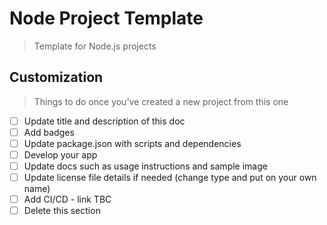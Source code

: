 # Node Project Template
> Template for Node.js projects


## Customization
> Things to do once you've created a new project from this one

- [ ] Update title and description of this doc
- [ ] Add badges
- [ ] Update package.json with scripts and dependencies
- [ ] Develop your app
- [ ] Update docs such as usage instructions and sample image
- [ ] Update license file details if needed (change type and put on your own name)
- [ ] Add CI/CD - link TBC
- [ ] Delete this section
